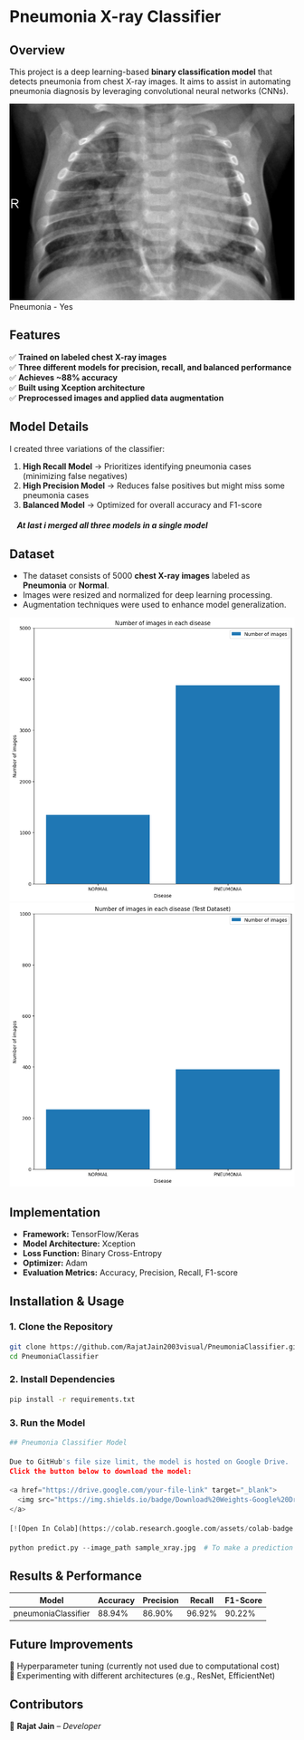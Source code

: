 # **Pneumonia X-ray Classifier**

## **Overview**
This project is a deep learning-based **binary classification model** that detects pneumonia from chest X-ray images. It aims to assist in automating pneumonia diagnosis by leveraging convolutional neural networks (CNNs).

![Chest X-ray](person100_bacteria_475.jpeg)
Pneumonia - Yes

## **Features**
✅ **Trained on labeled chest X-ray images**  
✅ **Three different models for precision, recall, and balanced performance**  
✅ **Achieves ~88% accuracy**  
✅ **Built using Xception architecture**  
✅ **Preprocessed images and applied data augmentation**  

## **Model Details**
I created three variations of the classifier:
1. **High Recall Model** → Prioritizes identifying pneumonia cases (minimizing false negatives)  
2. **High Precision Model** → Reduces false positives but might miss some pneumonia cases  
3. **Balanced Model** → Optimized for overall accuracy and F1-score  
<h5>&nbsp;&nbsp;&nbsp; At last i merged all three models in a single model</h5> 

## **Dataset**
- The dataset consists of 5000 **chest X-ray images** labeled as **Pneumonia** or **Normal**.
- Images were resized and normalized for deep learning processing.
- Augmentation techniques were used to enhance model generalization.

![Chest X-ray](TrainingDataset.png)
![Chest X-ray](TestDataset.png)

## **Implementation**
- **Framework:** TensorFlow/Keras  
- **Model Architecture:** Xception  
- **Loss Function:** Binary Cross-Entropy  
- **Optimizer:** Adam  
- **Evaluation Metrics:** Accuracy, Precision, Recall, F1-score  

## **Installation & Usage**
### **1. Clone the Repository**
```bash
git clone https://github.com/RajatJain2003visual/PneumoniaClassifier.git
cd PneumoniaClassifier
```
### **2. Install Dependencies**
```bash
pip install -r requirements.txt
```
### **3. Run the Model**
```python
## Pneumonia Classifier Model

Due to GitHub's file size limit, the model is hosted on Google Drive.  
Click the button below to download the model:

<a href="https://drive.google.com/your-file-link" target="_blank">
  <img src="https://img.shields.io/badge/Download%20Weights-Google%20Drive-blue?style=for-the-badge&logo=google-drive" alt="Download Weights">
</a>

[![Open In Colab](https://colab.research.google.com/assets/colab-badge.svg)](https://colab.research.google.com/drive/1e4pbpFQLkKrQt0lG-ltCDBnjYLsBWZmz?usp=sharing)

python predict.py --image_path sample_xray.jpg  # To make a prediction
```

## **Results & Performance**

| Model | Accuracy | Precision | Recall | F1-Score |
|--------|----------|----------|---------|---------|
| pneumoniaClassifier | 88.94% | 86.90% | 96.92% | 90.22% |


## **Future Improvements**
🔹 Hyperparameter tuning (currently not used due to computational cost)  
🔹 Experimenting with different architectures (e.g., ResNet, EfficientNet)  

## **Contributors**
👤 **Rajat Jain** – *Developer*  
